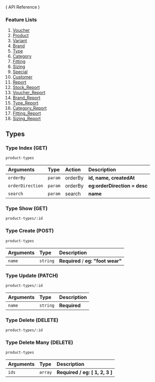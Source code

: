 ( API Reference )

### Feature Lists

1. [Voucher](VOUCHER.md)
1. [Product](PRODUCT.md)
1. [Variant](PRODUCT_VARIANT.md)
1. [Brand](PRODUCT_BRAND.md)
1. [Type](PRODUCT_TYPE.md)
1. [Category](PRODUCT_CATEGORY.md)
1. [Fitting](PRODUCT_FITTING.md)
1. [Sizing](PRODUCT_SIZING.md)
1. [Special](SPECIAL.md)
1. [Customer](CUSTOMER.md)
1. [Report](REPORT.md)
1. [Stock_Report](STOCK_REPORT.md)
1. [Voucher_Report](VOUCHER_REPORT.md)
1. [Brand_Report](BRAND_REPORT.md)
1. [Type_Report](TYPE_REPORT.md)
1. [Category_Report](CATEGORY_REPORT.md)
1. [Fitting_Report](FITTING_REPORT.md)
1. [Sizing_Report](SIZING_REPORT.md)

## Types

### Type Index (GET)

```
product-types
```

| Arguments        | Type    | Action  | Description                  |
| :--------------- | :------ | :------ | :--------------------------- |
| `orderBy`        | `param` | orderBy | **id, name, createdAt**      |
| `orderDirection` | `param` | orderBy | **eg:orderDirection = desc** |
| `search`         | `param` | search  | **name**                     |

### Type Show (GET)

```
product-types/:id
```

### Type Create (POST)

```
product-types
```

| Arguments | Type     | Description                        |
| :-------- | :------- | :--------------------------------- |
| `name`    | `string` | **Required** / **eg: "foot wear"** |

### Type Update (PATCH)

```
product-types/:id
```

| Arguments | Type     | Description  |
| :-------- | :------- | :----------- |
| `name`    | `string` | **Required** |

### Type Delete (DELETE)

```
product-types/:id
```

### Type Delete Many (DELETE)

```
product-types
```

| Arguments | Type    | Description                            |
| :-------- | :------ | :------------------------------------- |
| `ids`     | `array` | **Required** **/** **eg: [ 1, 2, 3 ]** |
